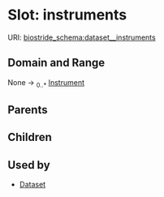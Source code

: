 
# Slot: instruments



URI: [biostride_schema:dataset__instruments](https://w3id.org/biostride/schema/dataset__instruments)


## Domain and Range

None &#8594;  <sub>0..\*</sub> [Instrument](Instrument.md)

## Parents


## Children


## Used by

 * [Dataset](Dataset.md)
